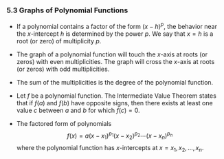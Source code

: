 ### 5.3 Graphs of Polynomial Functions

- If a polynomial contains a factor of the form $(x − h)^p$, the behavior near the $x$-intercept $h$ is determined by the power $p$. We say that $x = h$ is a root (or zero) of multiplicity $p$.

- The graph of a polynomial function will touch the $x$-axis at roots (or zeros) with even multiplicities. The graph will cross the $x$-axis at roots (or zeros) with odd multiplicities.

- The sum of the multiplicities is the degree of the polynomial function.

- Let $f$ be a polynomial function. The Intermediate Value Theorem states that if $f(a)$ and $f(b)$ have opposite signs, then there exists at least one value $c$ between $a$ and $b$ for which $f(c) = 0$.

- The factored form of polynomials
$$f(x) = a(x - x_1)^{p_1}(x - x_2)^{p_2} \cdots (x - x_n)^{p_n}$$
where the polynomial function has $x$-intercepts at $x = x_1, x_2,  \dots, x_n$.